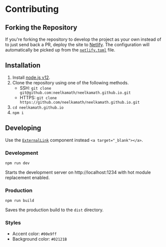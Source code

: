 # Contributing

## Forking the Repository

If you're forking the repository to develop the project as your own instead of to just send back a PR, deploy the site to [Netlify](http://netlify.com/). The configuration will automatically be picked up from the [`netlify.toml`](netlify.toml) file.

## Installation

1. Install [node.js v12](https://nodejs.org/en/download/).
1. Clone the repository using one of the following methods.
    - SSH: `git clone git@github.com:neelkamath/neelkamath.github.io.git`
    - HTTPS: `git clone https://github.com/neelkamath/neelkamath.github.io.git`
1. `cd neelkamath.github.io`
1. `npm i`

## Developing

Use the [`ExternalLink`](src/ExternalLink.tsx) component instead `<a target="_blank"></a>`.

### Development

```
npm run dev
```
Starts the development server on http://localhost:1234 with hot module replacement enabled.

### Production

```
npm run build
```
Saves the production build to the `dist` directory.

### Styles

- Accent color: `#00e9ff`
- Background color: `#02121B`